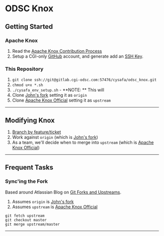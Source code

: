 # ODSC Knox

## Getting Started

### Apache Knox
 1. Read the [Apache Knox Contribution Process](https://cwiki.apache.org/confluence/display/KNOX/Contribution+Process)
 2. Setup a CGI-only [GitHub](https://github.com) account, and generate add an [SSH Key](https://help.github.com/articles/generating-an-ssh-key/).

### This Repository
 1. `git clone ssh://git@gitlab.cgi-odsc.com:57476/cysafa/odsc_knox.git`
 2. `chmod u+x *.sh`
 3. `./cysafa_env_setup.sh` - **NOTE: ** This will
   1. Clone [John's fork](https://github.com/mcparlandjcgi/knox) setting it as  `origin`
   2. Clone [Apache Knox Official](git@github.com:apache/knox.git) setting it as `upstream`

---

## Modifying Knox
 1. [Branch by feature/ticket](https://www.atlassian.com/git/tutorials/comparing-workflows/feature-branch-workflow)
 2. Work against `origin` (which is [John's fork](https://github.com/mcparlandjcgi/knox))
 3. As a team, we'll decide when to merge into `upstream` (which is [Apache Knox Official](git@github.com:apache/knox.git))

---

## Frequent Tasks

### Sync'ing the Fork
Based around Atlassian Blog on [Git Forks and Upstreams](http://blogs.atlassian.com/2013/07/git-upstreams-forks/).
 1. Assumes `origin` is [John's fork](https://github.com/mcparlandjcgi/knox)
 1. Assumes `upstream` is [Apache Knox Official](git@github.com:apache/knox.git)
```
git fetch upstream
git checkout master
git merge upstream/master
```

---
